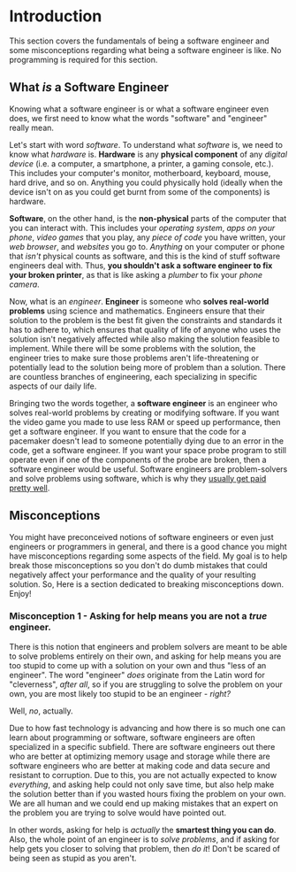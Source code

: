 # Introduction
This section covers the fundamentals of being a software engineer and some misconceptions regarding what being a software engineer is like. No programming is required for this section.

## What *is* a Software Engineer
Knowing what a software engineer is or what a software engineer even does, we first need to know what the words "software" and "engineer" really mean. 

Let's start with word *software*. To understand what *software* is, we need to know what *hardware* is. **Hardware** is any **physical component** of any *digital device* (i.e. a computer, a smartphone, a printer, a gaming console, etc.). This includes your computer's monitor, motherboard, keyboard, mouse, hard drive, and so on. Anything you could physically hold (ideally when the device isn't on as you could get burnt from some of the components) is hardware.

**Software**, on the other hand, is the **non-physical** parts of the computer that you can interact with. This includes your *operating system*, *apps on your phone*, *video games* that you play, any *piece of code* you have written, your *web browser*, and *websites* you go to. *Anything* on your computer or phone that *isn't* physical counts as software, and this is the kind of stuff software engineers deal with. Thus, **you shouldn't ask a software engineer to fix your broken printer**, as that is like asking a *plumber* to fix your *phone camera*. 

Now, what is an *engineer*. **Engineer** is someone who **solves real-world problems** using science and mathematics. Engineers ensure that their solution to the problem is the best fit given the constraints and standards it has to adhere to, which ensures that quality of life of anyone who uses the solution isn't negatively affected while also making the solution feasible to implement. While there will be some problems with the solution, the engineer tries to make sure those problems aren't life-threatening or potentially lead to the solution being more of problem than a solution. There are countless branches of engineering, each specializing in specific aspects of our daily life. 

Bringing two the words together, a **software engineer** is an engineer who solves real-world problems by creating or modifying software. If you want the video game you made to use less RAM or speed up performance, then get a software engineer. If you want to ensure that the code for a pacemaker doesn't lead to someone potentially dying due to an error in the code, get a software engineer. If you want your space probe program to still operate even if one of the components of the probe are broken, then a software engineer would be useful. Software engineers are problem-solvers and solve problems using software, which is why they [usually get paid pretty well](https://www.glassdoor.com/Salaries/software-engineer-salary-SRCH_KO0,17.htm). 

## Misconceptions
You might have preconceived notions of software engineers or even just engineers or programmers in general, and there is a good chance you might have misconceptions regarding some aspects of the field. My goal is to help break those misconceptions so you don't do dumb mistakes that could negatively affect your performance and the quality of your resulting solution. So, Here is a section dedicated to breaking misconceptions down. Enjoy!

### Misconception 1 - Asking for help means you are not a *true* engineer. 
There is this notion that engineers and problem solvers are meant to be able to solve problems entirely on their own, and asking for help means you are too stupid to come up with a solution on your own and thus "less of an engineer". The word "engineer" *does* originate from the Latin word for "cleverness", *after all*, so if you are struggling to solve the problem on your own, you are most likely too stupid to be an engineer - *right?*

Well, *no*, actually.

Due to how fast technology is advancing and how there is so much one can learn about programming or software, software engineers are often specialized in a specific subfield. There are software engineers out there who are better at optimizing memory usage and storage while there are software engineers who are better at making code and data secure and resistant to corruption. Due to this, you are not actually expected to know *everything*, and asking help could not only save time, but also help make the solution better than if you wasted hours fixing the problem on your own. We are all human and we could end up making mistakes that an expert on the problem you are trying to solve would have pointed out. 

In other words, asking for help is *actually* the **smartest thing you can do**. Also, the whole point of an engineer is to *solve problems*, and if asking for help gets you closer to solving that problem, then *do it*! Don't be scared of being seen as stupid as you aren't.
